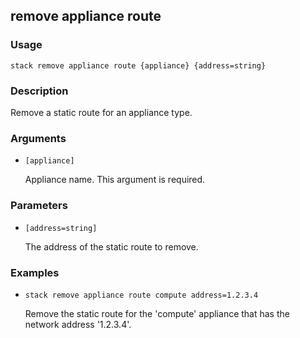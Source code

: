 ## remove appliance route

### Usage

`stack remove appliance route {appliance} {address=string}`

### Description


Remove a static route for an appliance type.



### Arguments

* `[appliance]`

   Appliance name. This argument is required.


### Parameters
* `[address=string]`

   The address of the static route to remove.

### Examples

* `stack remove appliance route compute address=1.2.3.4`

   Remove the static route for the 'compute' appliance that has the
	network address '1.2.3.4'.



